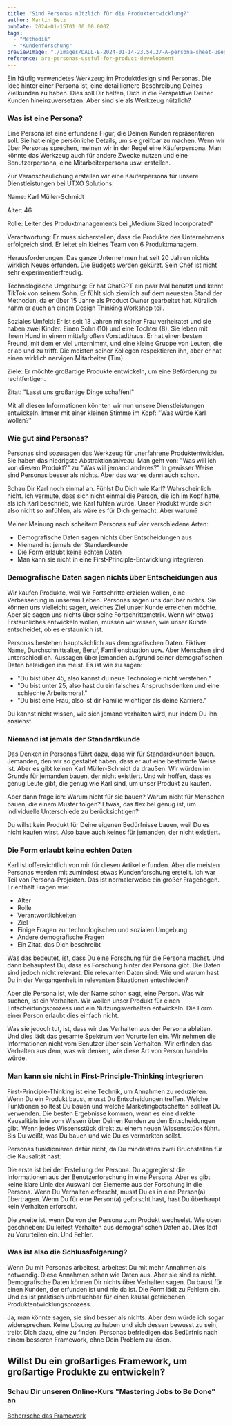 ```yaml
---
title: "Sind Personas nützlich für die Produktentwicklung?"
author: Martin Betz
pubDate: 2024-01-15T01:00:00.000Z
tags:
  - "Methodik"
  - "Kundenforschung"
previewImage: "./images/DALL·E-2024-01-14-23.54.27-A-persona-sheet-used-in-marketing-or-product-development-in-a-watercolor-and-slightly-geometric-style.-The-sheet-should-include-various-sections-for-.png"
reference: are-personas-useful-for-product-development
---
```


Ein häufig verwendetes Werkzeug im Produktdesign sind Personas. Die Idee hinter einer Persona ist, eine detailliertere Beschreibung Deines Zielkunden zu haben. Dies soll Dir helfen, Dich in die Perspektive Deiner Kunden hineinzuversetzen. Aber sind sie als Werkzeug nützlich?

### Was ist eine Persona?

Eine Persona ist eine erfundene Figur, die Deinen Kunden repräsentieren soll. Sie hat einige persönliche Details, um sie greifbar zu machen. Wenn wir über Personas sprechen, meinen wir in der Regel eine Käuferpersona. Man könnte das Werkzeug auch für andere Zwecke nutzen und eine Benutzerpersona, eine Mitarbeiterpersona usw. erstellen.

Zur Veranschaulichung erstellen wir eine Käuferpersona für unsere Dienstleistungen bei UTXO Solutions:

Name: Karl Müller-Schmidt

Alter: 46

Rolle: Leiter des Produktmanagements bei „Medium Sized Incorporated“

Verantwortung: Er muss sicherstellen, dass die Produkte des Unternehmens erfolgreich sind. Er leitet ein kleines Team von 6 Produktmanagern.  

Herausforderungen: Das ganze Unternehmen hat seit 20 Jahren nichts wirklich Neues erfunden. Die Budgets werden gekürzt. Sein Chef ist nicht sehr experimentierfreudig. 

Technologische Umgebung: Er hat ChatGPT ein paar Mal benutzt und kennt TikTok von seinem Sohn. Er fühlt sich ziemlich auf dem neuesten Stand der Methoden, da er über 15 Jahre als Product Owner gearbeitet hat. Kürzlich nahm er auch an einem Design Thinking Workshop teil.

Soziales Umfeld: Er ist seit 13 Jahren mit seiner Frau verheiratet und sie haben zwei Kinder. Einen Sohn (10) und eine Tochter (8). Sie leben mit ihrem Hund in einem mittelgroßen Vorstadthaus. Er hat einen besten Freund, mit dem er viel unternimmt, und eine kleine Gruppe von Leuten, die er ab und zu trifft. Die meisten seiner Kollegen respektieren ihn, aber er hat einen wirklich nervigen Mitarbeiter (Tim).

Ziele: Er möchte großartige Produkte entwickeln, um eine Beförderung zu rechtfertigen. 

Zitat: "Lasst uns großartige Dinge schaffen!"

Mit all diesen Informationen könnten wir nun unsere Dienstleistungen entwickeln. Immer mit einer kleinen Stimme im Kopf: "Was würde Karl wollen?"

### Wie gut sind Personas?

Personas sind sozusagen das Werkzeug für unerfahrene Produktentwickler. Sie haben das niedrigste Abstraktionsniveau.
Man geht von: "Was will ich von diesem Produkt?" zu "Was will jemand anderes?" In gewisser Weise sind Personas besser als nichts. Aber das war es dann auch schon.  

Schau Dir Karl noch einmal an. Fühlst Du Dich wie Karl? Wahrscheinlich nicht. Ich vermute, dass sich nicht einmal die Person, die ich im Kopf hatte, als ich Karl beschrieb, wie Karl fühlen würde. Unser Produkt würde sich also nicht so anfühlen, als wäre es für Dich gemacht. Aber warum?

Meiner Meinung nach scheitern Personas auf vier verschiedene Arten:

- Demografische Daten sagen nichts über Entscheidungen aus
- Niemand ist jemals der Standardkunde
- Die Form erlaubt keine echten Daten
- Man kann sie nicht in eine First-Principle-Entwicklung integrieren

### Demografische Daten sagen nichts über Entscheidungen aus

Wir kaufen Produkte, weil wir Fortschritte erzielen wollen, eine Verbesserung in unserem Leben. Personas sagen uns darüber nichts. Sie können uns vielleicht sagen, welches Ziel unser Kunde erreichen möchte. Aber sie sagen uns nichts über seine Fortschrittsmetrik. Wenn wir etwas Erstaunliches entwickeln wollen, müssen wir wissen, wie unser Kunde entscheidet, ob es erstaunlich ist.

Personas bestehen hauptsächlich aus demografischen Daten. Fiktiver Name, Durchschnittsalter, Beruf, Familiensituation usw. Aber Menschen sind unterschiedlich. Aussagen über jemanden aufgrund seiner demografischen Daten beleidigen ihn meist. Es ist wie zu sagen:

- "Du bist über 45, also kannst du neue Technologie nicht verstehen."
- "Du bist unter 25, also hast du ein falsches Anspruchsdenken und eine schlechte Arbeitsmoral."
- "Du bist eine Frau, also ist dir Familie wichtiger als deine Karriere."

Du kannst nicht wissen, wie sich jemand verhalten wird, nur indem Du ihn ansiehst.

### Niemand ist jemals der Standardkunde

Das Denken in Personas führt dazu, dass wir für Standardkunden bauen. Jemanden, den wir so gestaltet haben, dass er auf eine bestimmte Weise ist. Aber es gibt keinen Karl Müller-Schmidt da draußen. Wir würden im Grunde für jemanden bauen, der nicht existiert. Und wir hoffen, dass es genug Leute gibt, die genug wie Karl sind, um unser Produkt zu kaufen. 

Aber dann frage ich: Warum nicht für sie bauen? Warum nicht für Menschen bauen, die einem Muster folgen? Etwas, das flexibel genug ist, um individuelle Unterschiede zu berücksichtigen?

Du willst kein Produkt für Deine eigenen Bedürfnisse bauen, weil Du es nicht kaufen wirst. Also baue auch keines für jemanden, der nicht existiert.

### Die Form erlaubt keine echten Daten

Karl ist offensichtlich von mir für diesen Artikel erfunden. Aber die meisten Personas werden mit zumindest etwas Kundenforschung erstellt. Ich war Teil von Persona-Projekten. Das ist normalerweise ein großer Fragebogen. Er enthält Fragen wie:

- Alter
- Rolle
- Verantwortlichkeiten
- Ziel
- Einige Fragen zur technologischen und sozialen Umgebung
- Andere demografische Fragen
- Ein Zitat, das Dich beschreibt

Was das bedeutet, ist, dass Du eine Forschung für die Persona machst. Und dann behauptest Du, dass es Forschung hinter der Persona gibt. Die Daten sind jedoch nicht relevant. Die relevanten Daten sind: Wie und warum hast Du in der Vergangenheit in relevanten Situationen entschieden? 

Aber die Persona ist, wie der Name schon sagt, eine Person. Was wir suchen, ist ein Verhalten. Wir wollen unser Produkt für einen Entscheidungsprozess und ein Nutzungsverhalten entwickeln. Die Form einer Person erlaubt dies einfach nicht. 

Was sie jedoch tut, ist, dass wir das Verhalten aus der Persona ableiten. Und dies lädt das gesamte Spektrum von Vorurteilen ein. Wir nehmen die Informationen nicht vom Benutzer über sein Verhalten. Wir erfinden das Verhalten aus dem, was wir denken, wie diese Art von Person handeln würde. 

### Man kann sie nicht in First-Principle-Thinking integrieren

First-Principle-Thinking ist eine Technik, um Annahmen zu reduzieren. Wenn Du ein Produkt baust, musst Du Entscheidungen treffen. Welche Funktionen solltest Du bauen und welche Marketingbotschaften solltest Du verwenden. Die besten Ergebnisse kommen, wenn es eine direkte Kausalitätslinie vom Wissen über Deinen Kunden zu den Entscheidungen gibt. Wenn jedes Wissensstück direkt zu einem neuen Wissensstück führt. Bis Du weißt, was Du bauen und wie Du es vermarkten sollst. 

Personas funktionieren dafür nicht, da Du mindestens zwei Bruchstellen für die Kausalität hast:

Die erste ist bei der Erstellung der Persona. Du aggregierst die Informationen aus der Benutzerforschung in eine Persona. Aber es gibt keine klare Linie der Auswahl der Elemente aus der Forschung in die Persona. Wenn Du Verhalten erforscht, musst Du es in eine Person(a) übertragen. Wenn Du für eine Person(a) geforscht hast, hast Du überhaupt kein Verhalten erforscht. 

Die zweite ist, wenn Du von der Persona zum Produkt wechselst. Wie oben geschrieben: Du leitest Verhalten aus demografischen Daten ab. Dies lädt zu Vorurteilen ein. Und Fehler. 

### Was ist also die Schlussfolgerung?

Wenn Du mit Personas arbeitest, arbeitest Du mit mehr Annahmen als notwendig. Diese Annahmen sehen wie Daten aus. Aber sie sind es nicht. Demografische Daten können Dir nichts über Verhalten sagen. Du baust für einen Kunden, der erfunden ist und nie da ist. Die Form lädt zu Fehlern ein. Und es ist praktisch unbrauchbar für einen kausal getriebenen Produktentwicklungsprozess.    

Ja, man könnte sagen, sie sind besser als nichts. Aber dem würde ich sogar widersprechen. Keine Lösung zu haben und sich dessen bewusst zu sein, treibt Dich dazu, eine zu finden. Personas befriedigen das Bedürfnis nach einem besseren Framework, ohne Dein Problem zu lösen.

## Willst Du ein großartiges Framework, um großartige Produkte zu entwickeln?

### Schau Dir unseren Online-Kurs "Mastering Jobs to Be Done" an

[Beherrsche das Framework](/leistungen/mastering-jobs-to-be-done-online-workshop/)
